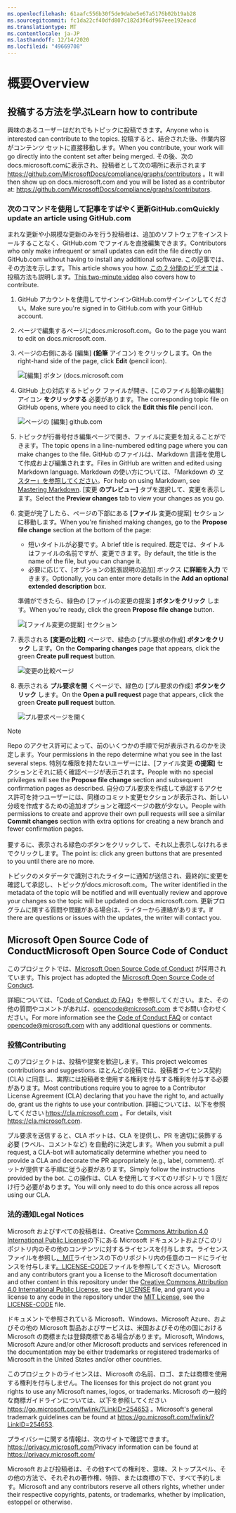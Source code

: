 ```yaml
---
ms.openlocfilehash: 61aafc556b30f5de9dabe5e67a5176b02b19ab28
ms.sourcegitcommit: fc1da22cf40dfd807c182d3f6df967eee192eacd
ms.translationtype: MT
ms.contentlocale: ja-JP
ms.lasthandoff: 12/14/2020
ms.locfileid: "49669708"
---
```

# <a name="overview"></a><span data-ttu-id="60137-101">概要</span><span class="sxs-lookup"><span data-stu-id="60137-101">Overview</span></span>

## <a name="learn-how-to-contribute"></a><span data-ttu-id="60137-102">投稿する方法を学ぶ</span><span class="sxs-lookup"><span data-stu-id="60137-102">Learn how to contribute</span></span>

<span data-ttu-id="60137-103">興味のあるユーザーはだれでもトピックに投稿できます。</span><span class="sxs-lookup"><span data-stu-id="60137-103">Anyone who is interested can contribute to the topics.</span></span> <span data-ttu-id="60137-104">投稿すると、結合された後、作業内容がコンテンツ セットに直接移動します。</span><span class="sxs-lookup"><span data-stu-id="60137-104">When you contribute, your work will go directly into the content set after being merged.</span></span> <span data-ttu-id="60137-105">その後、次のdocs.microsoft.comに表示され、投稿者として次の場所に表示されます <https://github.com/MicrosoftDocs/compliance/graphs/contributors> 。</span><span class="sxs-lookup"><span data-stu-id="60137-105">It will then show up on docs.microsoft.com and you will be listed as a contributor at: <https://github.com/MicrosoftDocs/compliance/graphs/contributors>.</span></span>

### <a name="quickly-update-an-article-using-githubcom"></a><span data-ttu-id="60137-106">次のコマンドを使用して記事をすばやく更新GitHub.com</span><span class="sxs-lookup"><span data-stu-id="60137-106">Quickly update an article using GitHub.com</span></span>

<span data-ttu-id="60137-107">まれな更新や小規模な更新のみを行う投稿者は、追加のソフトウェアをインストールすることなく、GitHub.com でファイルを直接編集できます。</span><span class="sxs-lookup"><span data-stu-id="60137-107">Contributors who only make infrequent or small updates can edit the file directly on GitHub.com without having to install any additional software.</span></span> <span data-ttu-id="60137-108">この記事では、その方法を示します。</span><span class="sxs-lookup"><span data-stu-id="60137-108">This article shows you how.</span></span> <span data-ttu-id="60137-109">[この 2 分間のビデオでは](https://www.microsoft.com/videoplayer/embed/RE1XQTG) 、投稿方法も説明します。</span><span class="sxs-lookup"><span data-stu-id="60137-109">[This two-minute video](https://www.microsoft.com/videoplayer/embed/RE1XQTG) also covers how to contribute.</span></span>

1. <span data-ttu-id="60137-110">GitHub アカウントを使用してサインインGitHub.comサインインしてください。</span><span class="sxs-lookup"><span data-stu-id="60137-110">Make sure you're signed in to GitHub.com with your GitHub account.</span></span>
2. <span data-ttu-id="60137-111">ページで編集するページにdocs.microsoft.com。</span><span class="sxs-lookup"><span data-stu-id="60137-111">Go to the page you want to edit on docs.microsoft.com.</span></span>
3. <span data-ttu-id="60137-112">ページの右側にある [編集] **(鉛筆** アイコン) をクリックします。</span><span class="sxs-lookup"><span data-stu-id="60137-112">On the right-hand side of the page, click **Edit** (pencil icon).</span></span>

   ![[編集] ボタン (docs.microsoft.com](compliance/media/quick-update-edit.png)

4. <span data-ttu-id="60137-114">GitHub 上の対応するトピック ファイルが開き、[このファイル鉛筆の編集] アイコン **をクリックする** 必要があります。</span><span class="sxs-lookup"><span data-stu-id="60137-114">The corresponding topic file on GitHub opens, where you need to click the **Edit this file** pencil icon.</span></span>

   ![ページの [編集] github.com](compliance/media/quick-update-github.png)

5. <span data-ttu-id="60137-116">トピックが行番号付き編集ページで開き、ファイルに変更を加えることができます。</span><span class="sxs-lookup"><span data-stu-id="60137-116">The topic opens in a line-numbered editing page where you can make changes to the file.</span></span> <span data-ttu-id="60137-117">GitHub のファイルは、Markdown 言語を使用して作成および編集されます。</span><span class="sxs-lookup"><span data-stu-id="60137-117">Files in GitHub are written and edited using Markdown language.</span></span> <span data-ttu-id="60137-118">Markdown の使い方については、「Markdown の [マスター」を参照してください](https://guides.github.com/features/mastering-markdown/)。</span><span class="sxs-lookup"><span data-stu-id="60137-118">For help on using Markdown, see [Mastering Markdown](https://guides.github.com/features/mastering-markdown/).</span></span> <span data-ttu-id="60137-119">[変更 **のプレビュー]** タブを選択して、変更を表示します。</span><span class="sxs-lookup"><span data-stu-id="60137-119">Select the **Preview changes** tab to view your changes as you go.</span></span>

6. <span data-ttu-id="60137-120">変更が完了したら、ページの下部にある **[ファイル** 変更の提案] セクションに移動します。</span><span class="sxs-lookup"><span data-stu-id="60137-120">When you're finished making changes, go to the **Propose file change** section at the bottom of the page:</span></span>

   - <span data-ttu-id="60137-121">短いタイトルが必要です。</span><span class="sxs-lookup"><span data-stu-id="60137-121">A brief title is required.</span></span> <span data-ttu-id="60137-122">既定では、タイトルはファイルの名前ですが、変更できます。</span><span class="sxs-lookup"><span data-stu-id="60137-122">By default, the title is the name of the file, but you can change it.</span></span>
   - <span data-ttu-id="60137-123">必要に応じて、[オプションの拡張説明の追加] ボックス **に詳細を入力** できます。</span><span class="sxs-lookup"><span data-stu-id="60137-123">Optionally, you can enter more details in the **Add an optional extended description** box.</span></span>

   <span data-ttu-id="60137-124">準備ができたら、緑色の [ファイルの変更の提案 **] ボタンをクリック** します。</span><span class="sxs-lookup"><span data-stu-id="60137-124">When you're ready, click the green **Propose file change** button.</span></span>

   ![[ファイル変更の提案] セクション](compliance/media/propose-file-change.png)

7. <span data-ttu-id="60137-126">表示される **[変更の比較]** ページで、緑色の [プル要求の作成] **ボタンをクリック** します。</span><span class="sxs-lookup"><span data-stu-id="60137-126">On the **Comparing changes** page that appears, click the green **Create pull request** button.</span></span>

   ![変更の比較ページ](compliance/media/comparing-changes-page.png)

8. <span data-ttu-id="60137-128">表示される **プル要求を開** くページで、緑色の [プル要求の作成] **ボタンをクリック** します。</span><span class="sxs-lookup"><span data-stu-id="60137-128">On the **Open a pull request** page that appears, click the green **Create pull request** button.</span></span>

   ![プル要求ページを開く](compliance/media/open-a-pull-request-page.png)

> [!NOTE]
> <span data-ttu-id="60137-130">Repo のアクセス許可によって、前のいくつかの手順で何が表示されるのかを決定します。</span><span class="sxs-lookup"><span data-stu-id="60137-130">Your permissions in the repo determine what you see in the last several steps.</span></span> <span data-ttu-id="60137-131">特別な権限を持たないユーザーには、[ファイル変更 **の提案]** セクションとそれに続く確認ページが表示されます。</span><span class="sxs-lookup"><span data-stu-id="60137-131">People with no special privileges will see the **Propose file change** section and subsequent confirmation pages as described.</span></span> <span data-ttu-id="60137-132">自分のプル要求を作成して承認するアクセス許可を持つユーザーには、同様のコミット変更セクションが表示され、新しい分岐を作成するための追加オプションと確認ページの数が少ない。</span><span class="sxs-lookup"><span data-stu-id="60137-132">People with permissions to create and approve their own pull requests will see a similar **Commit changes** section with extra options for creating a new branch and fewer confirmation pages.</span></span><br/><br/><span data-ttu-id="60137-133">要するに、表示される緑色のボタンをクリックして、それ以上表示しなけれるまでクリックします。</span><span class="sxs-lookup"><span data-stu-id="60137-133">The point is: click any green buttons that are presented to you until there are no more.</span></span>

<span data-ttu-id="60137-134">トピックのメタデータで識別されたライターに通知が送信され、最終的に変更を確認して承認し、トピックがdocs.microsoft.com。</span><span class="sxs-lookup"><span data-stu-id="60137-134">The writer identified in the metadata of the topic will be notified and will eventually review and approve your changes so the topic will be updated on docs.microsoft.com.</span></span> <span data-ttu-id="60137-135">更新プログラムに関する質問や問題がある場合は、ライターから連絡があります。</span><span class="sxs-lookup"><span data-stu-id="60137-135">If there are questions or issues with the updates, the writer will contact you.</span></span>

## <a name="microsoft-open-source-code-of-conduct"></a><span data-ttu-id="60137-136">Microsoft Open Source Code of Conduct</span><span class="sxs-lookup"><span data-stu-id="60137-136">Microsoft Open Source Code of Conduct</span></span>

<span data-ttu-id="60137-137">このプロジェクトでは、[Microsoft Open Source Code of Conduct](https://opensource.microsoft.com/codeofconduct/) が採用されています。</span><span class="sxs-lookup"><span data-stu-id="60137-137">This project has adopted the [Microsoft Open Source Code of Conduct](https://opensource.microsoft.com/codeofconduct/).</span></span>

<span data-ttu-id="60137-138">詳細については、「[Code of Conduct の FAQ](https://opensource.microsoft.com/codeofconduct/faq/)」を参照してください。また、その他の質問やコメントがあれば、[opencode@microsoft.com](mailto:opencode@microsoft.com) までお問い合わせください。</span><span class="sxs-lookup"><span data-stu-id="60137-138">For more information see the [Code of Conduct FAQ](https://opensource.microsoft.com/codeofconduct/faq/) or contact [opencode@microsoft.com](mailto:opencode@microsoft.com) with any additional questions or comments.</span></span>

### <a name="contributing"></a><span data-ttu-id="60137-139">投稿</span><span class="sxs-lookup"><span data-stu-id="60137-139">Contributing</span></span>

<span data-ttu-id="60137-140">このプロジェクトは、投稿や提案を歓迎します。</span><span class="sxs-lookup"><span data-stu-id="60137-140">This project welcomes contributions and suggestions.</span></span>  <span data-ttu-id="60137-141">ほとんどの投稿では、投稿者ライセンス契約 (CLA) に同意し、実際には投稿者を使用する権利を付与する権利を付与する必要があります。</span><span class="sxs-lookup"><span data-stu-id="60137-141">Most contributions require you to agree to a Contributor License Agreement (CLA) declaring that you have the right to, and actually do, grant us the rights to use your contribution.</span></span> <span data-ttu-id="60137-142">詳細については、以下を参照してください <https://cla.microsoft.com> 。</span><span class="sxs-lookup"><span data-stu-id="60137-142">For details, visit <https://cla.microsoft.com>.</span></span>

<span data-ttu-id="60137-143">プル要求を送信すると、CLA ボットは、CLA を提供し、PR を適切に装飾する必要 (ラベル、コメントなど) を自動的に決定します。</span><span class="sxs-lookup"><span data-stu-id="60137-143">When you submit a pull request, a CLA-bot will automatically determine whether you need to provide a CLA and decorate the PR appropriately (e.g., label, comment).</span></span> <span data-ttu-id="60137-144">ボットが提供する手順に従う必要があります。</span><span class="sxs-lookup"><span data-stu-id="60137-144">Simply follow the instructions provided by the bot.</span></span> <span data-ttu-id="60137-145">この操作は、CLA を使用してすべてのリポジトリで 1 回だけ行う必要があります。</span><span class="sxs-lookup"><span data-stu-id="60137-145">You will only need to do this once across all repos using our CLA.</span></span>

### <a name="legal-notices"></a><span data-ttu-id="60137-146">法的通知</span><span class="sxs-lookup"><span data-stu-id="60137-146">Legal Notices</span></span>

<span data-ttu-id="60137-147">Microsoft およびすべての投稿者は、Creative [Commons Attribution 4.0 International Public License](https://creativecommons.org/licenses/by/4.0/legalcode)の下にある Microsoft ドキュメントおよびこのリポジトリ[](LICENSE)内のその他のコンテンツに対するライセンスを付与します。ライセンス ファイルを参照し[、MIT](https://opensource.org/licenses/MIT)ライセンスの下のリポジトリ内の任意のコードにライセンスを付与します[。LICENSE-CODE](LICENSE-CODE)ファイルを参照してください。</span><span class="sxs-lookup"><span data-stu-id="60137-147">Microsoft and any contributors grant you a license to the Microsoft documentation and other content in this repository under the [Creative Commons Attribution 4.0 International Public License](https://creativecommons.org/licenses/by/4.0/legalcode), see the [LICENSE](LICENSE) file, and grant you a license to any code in the repository under the [MIT License](https://opensource.org/licenses/MIT), see the [LICENSE-CODE](LICENSE-CODE) file.</span></span>

<span data-ttu-id="60137-148">ドキュメントで参照されている Microsoft、Windows、Microsoft Azure、およびその他の Microsoft 製品およびサービスは、米国およびその他の国における Microsoft の商標または登録商標である場合があります。</span><span class="sxs-lookup"><span data-stu-id="60137-148">Microsoft, Windows, Microsoft Azure and/or other Microsoft products and services referenced in the documentation may be either trademarks or registered trademarks of Microsoft in the United States and/or other countries.</span></span>

<span data-ttu-id="60137-149">このプロジェクトのライセンスは、Microsoft の名前、ロゴ、または商標を使用する権利を付与しません。</span><span class="sxs-lookup"><span data-stu-id="60137-149">The licenses for this project do not grant you rights to use any Microsoft names, logos, or trademarks.</span></span> <span data-ttu-id="60137-150">Microsoft の一般的な商標ガイドラインについては、以下を参照してください <https://go.microsoft.com/fwlink/?LinkID=254653> 。</span><span class="sxs-lookup"><span data-stu-id="60137-150">Microsoft's general trademark guidelines can be found at <https://go.microsoft.com/fwlink/?LinkID=254653>.</span></span>

<span data-ttu-id="60137-151">プライバシーに関する情報は、次のサイトで確認できます。 <https://privacy.microsoft.com/></span><span class="sxs-lookup"><span data-stu-id="60137-151">Privacy information can be found at <https://privacy.microsoft.com/></span></span>

<span data-ttu-id="60137-152">Microsoft および投稿者は、その他すべての権利を、意味、ストップスペル、その他の方法で、それぞれの著作権、特許、または商標の下で、すべて予約します。</span><span class="sxs-lookup"><span data-stu-id="60137-152">Microsoft and any contributors reserve all others rights, whether under their respective copyrights, patents, or trademarks, whether by implication, estoppel or otherwise.</span></span>
